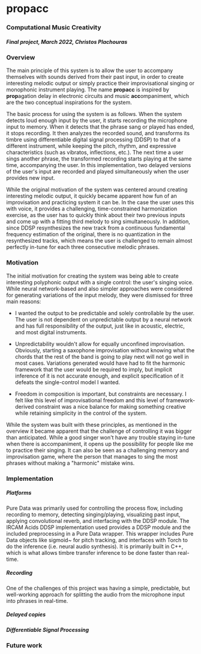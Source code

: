 # propacc

### Computational Music Creativity

##### Final project, March 2022, Christos Plachouras

### Overview

The main principle of this system is to allow the user to accompany themselves with sounds derived from their past input, in order to create interesting melodic output or simply practice their improvisational singing or monophonic instrument playing. The name **propacc** is inspired by **prop**agation delay in electronic circuits and music **acc**ompaniment, which are the two conceptual inspirations for the system.

The basic process for using the system is as follows. When the system detects loud enough input by the user, it starts recording the microphone input to memory. When it detects that the phrase sang or played has ended, it stops recording. It then analyzes the recorded sound, and transforms its timbre using differentiable digital signal processing (DDSP) to that of a different instrument, while keeping the pitch, rhythm, and expressive characteristics (such as vibratos, inflections, etc.). The next time a user sings another phrase, the transformed recording starts playing at the same time, accompanying the user. In this implementation, two delayed versions of the user's input are recorded and played simultaneously when the user provides new input.

While the original motivation of the system was centered around creating interesting melodic output, it quickly became apparent how fun of an improvisation and practicing system it can be. In the case the user uses this with voice, it provides a challenging, time-constrained harmonization exercise, as the user has to quickly think about their two previous inputs and come up with a fitting third melody to sing simultaneously. In addition, since DDSP resynthesizes the new track from a continuous fundamental frequency estimation of the original, there is no quantization in the resynthesized tracks, which means the user is challenged to remain almost perfectly in-tune for each three consecutive melodic phrases.

### Motivation

The initial motivation for creating the system was being able to create interesting polyphonic output with a single control: the user's singing voice. While neural network-based and also simpler approaches were considered for generating variations of the input melody, they were dismissed for three main reasons:

* I wanted the output to be predictable and solely controllable by the user. The user is not dependent on unpredictable output by a neural network and has full responsibility of the output, just like in acoustic, electric, and most digital instruments.

* Unpredictability wouldn't allow for equally unconfined improvisation. Obviously, starting a saxophone improvisation without knowing what the chords that the rest of the band is going to play next will not go well in most cases. Variations generated would have had to fit the harmonic framework that the user would be required to imply, but implicit inference of it is not accurate enough, and explicit specification of it defeats the single-control model I wanted.

* Freedom in composition is important, but constraints are necessary. I felt like this level of improvisational freedom and this level of framework-derived constraint was a nice balance for making something creative while retaining simplicity in the control of the system.

While the system was built with these principles, as mentioned in the overview it became apparent that the challenge of controlling it was bigger than anticipated. While a good singer won't have any trouble staying in-tune when there is accompaniment, it opens up the possibility for people like me to practice their singing. It can also be seen as a challenging memory and improvisation game, where the person that manages to sing the most phrases without making a "harmonic" mistake wins. 

### Implementation

##### Platforms

Pure Data was primarily used for controlling the process flow, including recording to memory, detecting singing/playing, visualizing past input, applying convolutional reverb, and interfacing with the DDSP module. The IRCAM Acids DDSP implementation used provides a DDSP module and the included preprocessing in a Pure Data wrapper. This wrapper includes Pure Data objects like sigmoid~ for pitch tracking, and interfaces with Torch to do the inference (i.e. neural audio synthesis). It is primarily built in C++, which is what allows timbre transfer inference to be done faster than real-time.

##### Recording

One of the challenges of this project was having a simple, predictable, but well-working approach for splitting the audio from the microphone input into phrases in real-time. 



##### Delayed copies

##### Differentiable Signal Processing

### Future work
